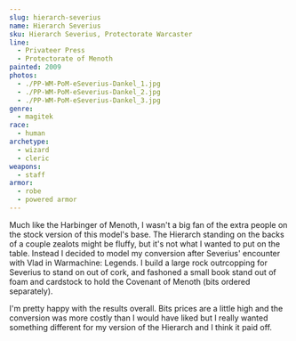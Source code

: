 ```yaml
---
slug: hierarch-severius
name: Hierarch Severius
sku: Hierarch Severius, Protectorate Warcaster
line:
  - Privateer Press
  - Protectorate of Menoth
painted: 2009
photos:
  - ./PP-WM-PoM-eSeverius-Dankel_1.jpg
  - ./PP-WM-PoM-eSeverius-Dankel_2.jpg
  - ./PP-WM-PoM-eSeverius-Dankel_3.jpg
genre:
  - magitek
race:
  - human
archetype:
  - wizard
  - cleric
weapons:
  - staff
armor:
  - robe
  - powered armor
---
```


Much like the Harbinger of Menoth, I wasn't a big fan of the extra people on the stock version of this model's base. The Hierarch standing on the backs of a couple zealots might be fluffy, but it's not what I wanted to put on the table. Instead I decided to model my conversion after Severius' encounter with Vlad in Warmachine: Legends. I build a large rock outrcopping for Severius to stand on out of cork, and fashoned a small book stand out of foam and cardstock to hold the Covenant of Menoth (bits ordered separately).

I'm pretty happy with the results overall. Bits prices are a little high and the conversion was more costly than I would have liked but I really wanted something different for my version of the Hierarch and I think it paid off.
